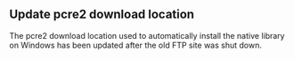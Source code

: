 ## Update pcre2 download location

The pcre2 download location used to automatically install the native library on Windows has been updated after the old FTP site was shut down.

